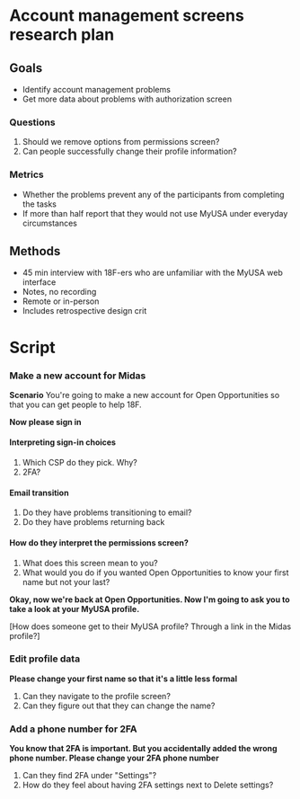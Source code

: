 # Account management screens research plan



## Goals
* Identify account management problems
* Get more data about problems with authorization screen

### Questions

1. Should we remove options from permissions screen?
2. Can people successfully change their profile information?

### Metrics

* Whether the problems prevent any of the participants from completing the tasks
* If more than half report that they would not use MyUSA under everyday circumstances

## Methods
* 45 min interview with 18F-ers who are unfamiliar with the MyUSA web interface
* Notes, no recording
* Remote or in-person
* Includes retrospective design crit

# Script

### Make a new account for Midas
**Scenario** You're going to make a new account for Open Opportunities so that you can get people to help 18F.

**Now please sign in** 

#### Interpreting sign-in choices

1. Which CSP do they pick. Why?
2. 2FA?

#### Email transition

1. Do they have problems transitioning to email?
2. Do they have problems returning back 

#### How do they interpret the permissions screen?

1. What does this screen mean to you?
2. What would you do if you wanted Open Opportunities to know your first name but not your last?

**Okay, now we're back at Open Opportunities. Now I'm going to ask you to take a look at your MyUSA profile.**

[How does someone get to their MyUSA profile? Through a link in the Midas profile?]

### Edit profile data
**Please change your first name so that it's a little less formal**

1. Can they navigate to the profile screen?
2. Can they figure out that they can change the name?

### Add a phone number for 2FA
**You know that 2FA is important. But you accidentally added the wrong phone number. Please change your 2FA phone number**

1. Can they find 2FA under "Settings"?
2. How do they feel about having 2FA settings next to Delete settings?
